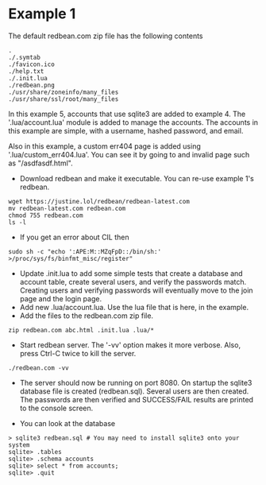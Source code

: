 Example 1
=========

The default redbean.com zip file has the following contents
```
.
./.symtab
./favicon.ico
./help.txt
./.init.lua
./redbean.png
./usr/share/zoneinfo/many_files
./usr/share/ssl/root/many_files
```

In this example 5, accounts that use sqlite3 are added to example 4.
The '.lua/account.lua' module is added to manage the accounts.  The accounts 
in this example are simple, with a username, hashed password, and email.

Also in this example, a custom err404 page is added using '.lua/custom_err404.lua'.
You can see it by going to and invalid page such as "/asdfasdf.html".

* Download redbean and make it executable.  You can re-use example 1's redbean.
```
wget https://justine.lol/redbean/redbean-latest.com
mv redbean-latest.com redbean.com
chmod 755 redbean.com
ls -l
```

* If you get an error about CIL then
```
sudo sh -c "echo ':APE:M::MZqFpD::/bin/sh:' >/proc/sys/fs/binfmt_misc/register"
```

* Update .init.lua to add some simple tests that create a database and account table,
create several users, and verify the passwords match.  Creating users and verifying
passwords will eventually move to the join page and the login page.
* Add new .lua/account.lua. Use the lua file that is here, in the example.
* Add the files to the redbean.com zip file.
```
zip redbean.com abc.html .init.lua .lua/*
```
* Start redbean server. The '-vv' option makes it more verbose. Also, press
Ctrl-C twice to kill the server.
```
./redbean.com -vv
```

* The server should now be running on port 8080. On startup the sqlite3 database file
is created (redbean.sql). Several users are then created. The passwords are then
verified and SUCCESS/FAIL results are printed to the console screen.

* You can look at the database
```
> sqlite3 redbean.sql # You may need to install sqlite3 onto your system
sqlite> .tables
sqlite> .schema accounts
sqlite> select * from accounts;
sqlite> .quit
```





